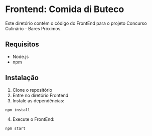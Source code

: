 
# Frontend: Comida di Buteco

Este diretório contém o código do FrontEnd para o projeto Concurso Culinário - Bares Próximos.

## Requisitos

-   Node.js
-   npm

## Instalação

1.  Clone o repositório
2.  Entre no diretório Frontend
3.  Instale as dependências:

`npm install` 

4.  Execute o FrontEnd:

`npm start`
